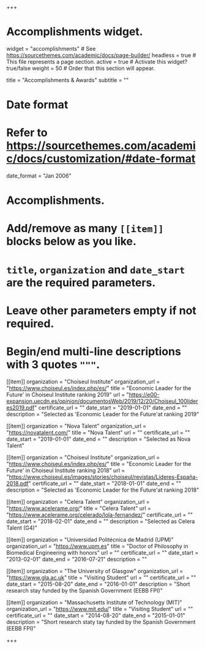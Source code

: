 +++
# Accomplishments widget.
widget = "accomplishments"  # See https://sourcethemes.com/academic/docs/page-builder/
headless = true  # This file represents a page section.
active = true  # Activate this widget? true/false
weight = 50  # Order that this section will appear.

title = "Accomplishments & Awards"
subtitle = ""

# Date format
#   Refer to https://sourcethemes.com/academic/docs/customization/#date-format
date_format = "Jan 2006"

# Accomplishments.
#   Add/remove as many `[[item]]` blocks below as you like.
#   `title`, `organization` and `date_start` are the required parameters.
#   Leave other parameters empty if not required.
#   Begin/end multi-line descriptions with 3 quotes `"""`.

[[item]]
  organization = "Choiseul Institute"
  organization_url = "https://www.choiseul.es/index.php/es/"
  title = "Economic Leader for the Future' in Choiseul Institute ranking 2019"
  url = "https://e00-expansion.uecdn.es/opinion/documentosWeb/2019/12/20/Choiseul_100lideres2019.pdf"
  certificate_url = ""
  date_start = "2019-01-01"
  date_end = ""
  description = "Selected as 'Economic Leader for the Future'at ranking 2019"
  
[[item]]
  organization = "Nova Talent"
  organization_url = "https://novatalent.com/"
  title = "Nova Talent"
  url = ""
  certificate_url = ""
  date_start = "2019-01-01"
  date_end = ""
  description = "Selected as Nova Talent"

[[item]]
  organization = "Choiseul Institute"
  organization_url = "https://www.choiseul.es/index.php/es/"
  title = "Economic Leader for the Future' in Choiseul Institute ranking 2018"
  url = "https://www.choiseul.es/images/stories/choiseul/revistas/Lideres-España-2018.pdf"
  certificate_url = ""
  date_start = "2018-01-01"
  date_end = ""
  description = "Selected as 'Economic Leader for the Future'at ranking 2018"

[[item]]
  organization = "Celera Talent"
  organization_url = "https://www.acelerame.org/"
  title = "Celera Talent"
  url = "https://www.acelerame.org/celerado/lola-fernandez/"
  certificate_url = ""
  date_start = "2018-02-01"
  date_end = ""
  description = "Selected as Celera Talent (G4)"


[[item]]
  organization = "Universidad Politécnica de Madrid (UPM)"
  organization_url = "https://www.upm.es"
  title = "Doctor of Philosophy in Biomedical Engineering with honors"
  url = ""
  certificate_url = ""
  date_start = "2013-02-01"
  date_end = "2016-07-21"
  description = ""

[[item]]
  organization = "The University of Glasgow"
  organization_url = "https://www.gla.ac.uk"
  title = "Visiting Student"
  url = ""
  certificate_url = ""
  date_start = "2015-08-20"
  date_end = "2016-01-01"
  description = "Short research stay funded by the Spanish Government (EEBB FPI)"
  
[[item]]
  organization = "Massachusetts Institute of Technology (MIT)"
  organization_url = "https://www.mit.edu/"
  title = "Visiting Student"
  url = ""
  certificate_url = ""
  date_start = "2014-08-20"
  date_end = "2015-01-01"
  description = "Short research staty tay funded by the Spanish Government (EEBB FPI)"
  
+++
